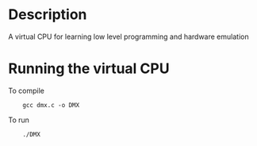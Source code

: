 # Description
A virtual CPU for learning low level programming and hardware emulation

# Running the virtual CPU
To compile

        gcc dmx.c -o DMX

To run

        ./DMX